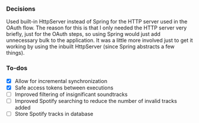 ### Decisions

Used built-in HttpServer instead of Spring for the HTTP server used in the OAuth flow. The reason for this is that I only needed the HTTP server very briefly, just for the OAuth steps, so using Spring would just add unnecessary bulk to the application. It was a little more involved just to get it working by using the inbuilt HttpServer (since Spring abstracts a few things).

### To-dos

+ [x] Allow for incremental synchronization 
+ [x] Safe access tokens between executions
+ [ ] Improved filtering of insignificant soundtracks
+ [ ] Improved Spotify searching to reduce the number of invalid tracks added
+ [ ] Store Spotify tracks in database